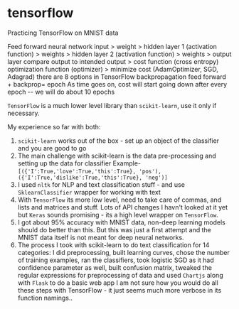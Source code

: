 # tensorflow
Practicing TensorFlow on MNIST data 

Feed forward neural network
input  > weight > hidden layer 1 (activation function) > weights > hidden layer 2 (activation function) > weights > output layer
compare output to intended output > cost function (cross entropy)
optimization function (optimizer) > minimize cost (AdamOptimizer, SGD, Adagrad) there are 8 options in TensorFlow
backpropagation
feed forward + backprop= epoch
As time goes on, cost will start going down after every epoch -- we will do about 10 epochs 

`TensorFlow` is a much lower level library than `scikit-learn`, use it only if necessary. 

My experience so far with both: 
1. `scikit-learn` works out of the box - set up an object of the classifier and you are good to go 
2. The main challenge with scikit-learn is the data pre-processing and setting up the data for classifier 
Example- 
`[({'I':True,'love':True,'this':True}, 'pos'),({'I':True,'dislike':True,'this':True}, 'neg')]`
3. I used `nltk` for NLP and text classification stuff - and use `SklearnClassifier` wrapper for working with text 
4. With `TensorFlow` its more low level, need to take care of commas, and lists and matrices and stuff. Lots of API changes 
I havn't looked at it yet but `Keras` sounds promising - its a high level wrapper on `TensorFlow`.  
5. I got about 95% accuracy with MNIST data, non-deep learning models should do better than this. But this was just a first attempt and the MNIST data itself is not meant for deep neural networks.  
6. The process I took with scikit-learn to do text classification for 14 categories: I did preprocessing, built learning curves, chose the number of training examples, ran the classifiers, took logistic SGD as it had confidence parameter as well, built confusion matrix, tweaked the regular expressions for preprocessing of data and used `Chartjs` along with `Flask` to do a basic web app 
I am not sure how you would do all these steps with TensorFlow - it just seems much more verbose in its function namings.. 


